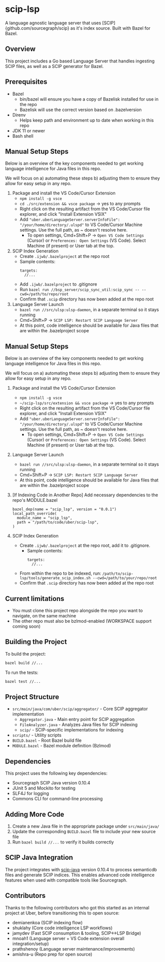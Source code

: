 # scip-lsp

A language agnostic language server that uses [SCIP]{github.com/sourcegraph/scip} as it's index source. Built with Bazel for Bazel.

## Overview

This project includes a Go based Language Server that handles ingesting SCIP files, as well as a SCIP generator for Bazel.

## Prerequisites

- Bazel
  - bin/bazel will ensure you have a copy of Bazelisk installed for use in the repo
  - Bazelisk will use the correct version based on .bazelversion
- Direnv
  - Helps keep path and environment up to date when working in this repo
- JDK 11 or newer
- Bash shell

## Manual Setup Steps

Below is an overview of the key components needed to get working language intelligence for Java files in this repo.

We will focus on a) automating these steps b) adjusting them to ensure they allow for easy setup in any repo.

1. Package and install the VS Code/Cursor Extension
   - `npm install -g vsce`
   - `cd ./src/extension && vsce package` -> yes to any prompts
   - Right click on the resulting artifact from the VS Code/Cursor file explorer, and click "Install Extension VSIX"
   - Add `"uber.uberLanguageServer.serverInfoFile": "/your/home/directory/.ulspd"` to VS Code/Cursor Machine settings.  Use the full path, as ~ doesn't resolve here.
     - To open settings, Cmd+Shift+P -> `Open VS Code Settings` (Cursor) or `Preferences: Open Settings` (VS Code). Select Machine (if present) or User tab at the top.
2. SCIP Index Generation
   - Create `.ijwb/.bazelproject` at the repo root
   - Sample contents:
     ```
     targets:
       //...
     ```
   - Add `.ijwb/.bazelproject` to .gitignore
   - Run `bazel run //bsp_server/scip_sync_util:scip_sync -- --cwd=/path/to/repo/root`
   - Confirm that `.scip` directory has now been added at the repo root
3. Language Server Launch
   - `bazel run //src/ulsp:ulsp-daemon`, in a separate terminal so it stays running
   - Cmd+Shift+P -> `SCIP LSP: Restart SCIP Language Server`
   - At this point, code intelligence should be available for Java files that are within the .bazelproject scope


## Manual Setup Steps

Below is an overview of the key components needed to get working language intelligence for Java files in this repo.

We will focus on a) automating these steps b) adjusting them to ensure they allow for easy setup in any repo.

1. Package and install the VS Code/Cursor Extension
   - `npm install -g vsce`
   - `~/scip-lsp/src/extension && vsce package` -> yes to any prompts
   - Right click on the resulting artifact from the VS Code/Cursor file explorer, and click "Install Extension VSIX"
   - Add `"uber.uberLanguageServer.serverInfoFile": "/your/home/directory/.ulspd"` to VS Code/Cursor Machine settings.  Use the full path, as ~ doesn't resolve here.
     - To open settings, Cmd+Shift+P -> `Open VS Code Settings` (Cursor) or `Preferences: Open Settings` (VS Code). Select Machine (if present) or User tab at the top.

2. Language Server Launch
   - `bazel run //src/ulsp:ulsp-daemon`, in a separate terminal so it stays running
   - Cmd+Shift+P -> `SCIP LSP: Restart SCIP Language Server`
   - At this point, code intelligence should be available for Java files that are within the .bazelproject scope

3. [If Indexing Code in Another Repo] Add necessary dependencies to the repo's MODULE.bazel
    ```
    bazel_dep(name = "scip_lsp", version = "0.0.1")
    local_path_override(
      module_name = "scip_lsp",
      path = "/path/to/code/uber/scip-lsp",
    )
    ```

4. SCIP Index Generation
   - Create `.ijwb/.bazelproject` at the repo root, add it to .gitignore.
     - Sample contents:
       ```
       targets:
         //...
       ```
   - From within the repo to be indexed, run:
     `/path/to/scip-lsp/tools/generate_scip_index.sh --cwd=/path/to/your/repo/root`
   - Confirm that `.scip` directory has now been added at the repo root

## Current limitations
- You must clone this project repo alongside the repo you want to navigate, on the same machine
- The other repo must also be bzlmod-enabled (WORKSPACE support coming soon)

## Building the Project

To build the project:

```bash
bazel build //...
```

To run the tests:

```bash
bazel test //...
```

## Project Structure

- `src/main/java/com/uber/scip/aggregator/` - Core SCIP aggregator implementation
    - `Aggregator.java` - Main entry point for SCIP aggregation
    - `FileAnalyzer.java` - Analyzes Java files for SCIP indexing
    - `scip/` - SCIP-specific implementations for indexing
- `scripts/` - Utility scripts
- `BUILD.bazel` - Root Bazel build file
- `MODULE.bazel` - Bazel module definition (Bzlmod)

## Dependencies

This project uses the following key dependencies:

- Sourcegraph SCIP Java version 0.10.4
- JUnit 5 and Mockito for testing
- SLF4J for logging
- Commons CLI for command-line processing

## Adding More Code

1. Create a new Java file in the appropriate package under `src/main/java/`
2. Update the corresponding `BUILD.bazel` file to include your new source file
3. Run `bazel build //...` to verify it builds correctly

## SCIP Java Integration

The project integrates with [scip-java](https://github.com/sourcegraph/scip-java) version 0.10.4 to process semanticdb files and generate SCIP indices. This enables advanced code intelligence features when used with compatible tools like Sourcegraph.

## Contributors

Thanks to the following contributors who got this started as an internal project at Uber, before transitioning this to open source:
- demianenkoa (SCIP indexing flow)
- shuklahy (Core code intelligence LSP workflows)
- jamydev (Fast SCIP consumption & tooling, SCIP<->LSP Bridge)
- mnoah1 (Language server + VS Code extension overall integration/setup)
- prathshenoy (Language server maintenance/improvements)
- amishra-u (Repo prep for open source)
